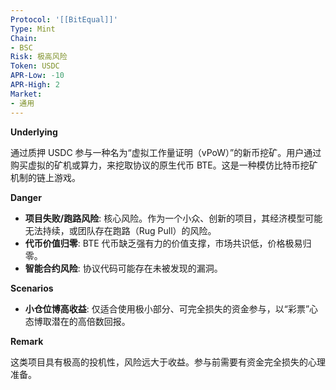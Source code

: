 ```yaml
---
Protocol: '[[BitEqual]]'
Type: Mint
Chain:
- BSC
Risk: 极高风险
Token: USDC
APR-Low: -10
APR-High: 2
Market:
- 通用
---
```

**Underlying**

通过质押 USDC 参与一种名为“虚拟工作量证明（vPoW）”的新币挖矿。用户通过购买虚拟的矿机或算力，来挖取协议的原生代币 BTE。这是一种模仿比特币挖矿机制的链上游戏。

**Danger**

- **项目失败/跑路风险**: 核心风险。作为一个小众、创新的项目，其经济模型可能无法持续，或团队存在跑路（Rug Pull）的风险。
- **代币价值归零**: BTE 代币缺乏强有力的价值支撑，市场共识低，价格极易归零。
- **智能合约风险**: 协议代码可能存在未被发现的漏洞。

**Scenarios**

- **小仓位博高收益**: 仅适合使用极小部分、可完全损失的资金参与，以“彩票”心态博取潜在的高倍数回报。

**Remark**

这类项目具有极高的投机性，风险远大于收益。参与前需要有资金完全损失的心理准备。
